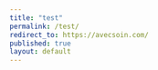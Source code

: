```yaml
---
title: "test"
permalink: /test/
redirect_to: https://avecsoin.com/
published: true
layout: default
---
```

